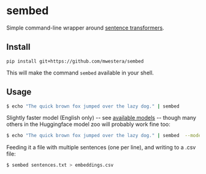 # sembed #

Simple command-line wrapper around [sentence transformers](https://sbert.net/index.html).

## Install ##

`pip install git+https://github.com/mwestera/sembed`

This will make the command `sembed` available in your shell.

## Usage ##

```bash
$ echo "The quick brown fox jumped over the lazy dog." | sembed
```

Slightly faster model (English only) -- see [available models](https://sbert.net/docs/sentence_transformer/pretrained_models.html) -- though many others in the Huggingface model zoo will probably work fine too:

```bash
$ echo "The quick brown fox jumped over the lazy dog." | sembed  --model paraphrase-MiniLM-L6-v2
```

Feeding it a file with multiple sentences (one per line), and writing to a .csv file:

```bash
$ sembed sentences.txt > embeddings.csv
```